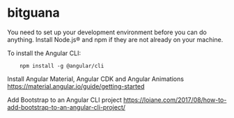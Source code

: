 # bitguana

You need to set up your development environment before you can do anything.
Install Node.js® and npm if they are not already on your machine.


To install the Angular CLI:

        npm install -g @angular/cli

 Install Angular Material, Angular CDK and Angular Animations
        https://material.angular.io/guide/getting-started
        
Add Bootstrap to an Angular CLI project
        https://loiane.com/2017/08/how-to-add-bootstrap-to-an-angular-cli-project/
